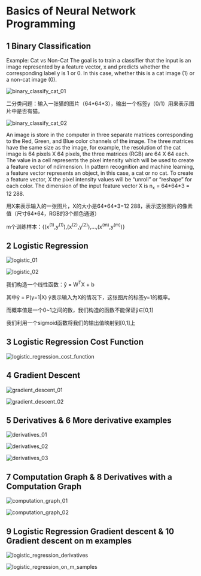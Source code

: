 # Basics of Neural Network Programming

## 1 Binary Classification

Example: Cat vs Non-Cat
The goal is to train a classifier that the input is an image represented by a feature vector, x and predicts
whether the corresponding label y is 1 or 0. In this case, whether this is a cat image (1) or a non-cat image
(0).

![binary_classify_cat_01](https://github.com/cxmhfut/DeepLearning.ai/blob/master/images/binary_classify_cat_01.png)

二分类问题：输入一张猫的图片（64\*64\*3），输出一个标签y（0/1）用来表示图片中是否有猫。

![binary_classify_cat_02](https://github.com/cxmhfut/DeepLearning.ai/blob/master/images/binary_classify_cat_02.png)

An image is store in the computer in three separate matrices corresponding to the Red, Green, and Blue
color channels of the image. The three matrices have the same size as the image, for example, the
resolution of the cat image is 64 pixels X 64 pixels, the three matrices (RGB) are 64 X 64 each.
The value in a cell represents the pixel intensity which will be used to create a feature vector of ndimension. In pattern recognition and machine learning, a feature vector represents an object, in this
case, a cat or no cat.
To create a feature vector, X the pixel intensity values will be “unroll” or “reshape” for each color. The
dimension of the input feature vector X is n<sub>x</sub> = 64\*64\*3 = 12 288.

用X来表示输入的一张图片，X的大小是64\*64\*3=12 288，表示这张图片的像素值（尺寸64\*64，RGB的3个颜色通道）

m个训练样本：{(x<sup>(1)</sup>,y<sup>(1)</sup>),(x<sup>(2)</sup>,y<sup>(2)</sup>),...,(x<sup>(m)</sup>,y<sup>(m)</sup>)}

## 2 Logistic Regression

![logistic_01](https://github.com/cxmhfut/DeepLearning.ai/blob/master/images/logistic_01.png)

![logistic_02](https://github.com/cxmhfut/DeepLearning.ai/blob/master/images/logistic_02.png)

我们构造一个线性函数：ŷ = W<sup>T</sup>X + b

其中ŷ = P(y=1|X) ŷ表示输入为X的情况下，这张图片的标签y=1的概率。

而概率值是一个0~1之间的数，我们构造的函数不能保证ŷ∈[0,1]

我们利用一个sigmoid函数将我们的输出值映射到[0,1]上

## 3 Logistic Regression Cost Function

![logistic_regression_cost_function](https://github.com/cxmhfut/DeepLearning.ai/blob/master/images/logistic_regression_cost_function.png)

## 4 Gradient Descent

![gradient_descent_01](https://github.com/cxmhfut/DeepLearning.ai/blob/master/images/gradient_descent_01.png)

![gradient_descent_02](https://github.com/cxmhfut/DeepLearning.ai/blob/master/images/gradient_descent_02.png)

## 5 Derivatives & 6 More derivative examples

![derivatives_01](https://github.com/cxmhfut/DeepLearning.ai/blob/master/images/derivatives_01.jpg)

![derivatives_02](https://github.com/cxmhfut/DeepLearning.ai/blob/master/images/derivatives_02.png)

![derivatives_03](https://github.com/cxmhfut/DeepLearning.ai/blob/master/images/derivatives_03.png)

## 7 Computation Graph & 8 Derivatives with a Computation Graph

![computation_graph_01](https://github.com/cxmhfut/DeepLearning.ai/blob/master/images/computation_graph_01.jpg)

![computation_graph_02](https://github.com/cxmhfut/DeepLearning.ai/blob/master/images/computation_graph_02.jpg)

## 9 Logistic Regression Gradient descent & 10 Gradient descent on m examples

![logistic_regression_derivatives](https://github.com/cxmhfut/DeepLearning.ai/blob/master/images/logistic_regression_derivatives.png)

![logistic_regression_on_m_samples](https://github.com/cxmhfut/DeepLearning.ai/blob/master/images/logistic_regression_on_m_samples.png)

